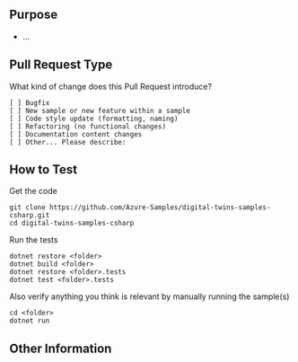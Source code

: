 ## Purpose
<!-- Describe the intention of the changes being proposed. What problem does it solve or functionality does it add? -->
* ...

## Pull Request Type
What kind of change does this Pull Request introduce?

<!-- Please check the one that applies to this PR using "x". -->
```
[ ] Bugfix
[ ] New sample or new feature within a sample
[ ] Code style update (formatting, naming)
[ ] Refactoring (no functional changes)
[ ] Documentation content changes
[ ] Other... Please describe:
```

## How to Test
Get the code
```
git clone https://github.com/Azure-Samples/digital-twins-samples-csharp.git
cd digital-twins-samples-csharp
```

Run the tests
```
dotnet restore <folder>
dotnet build <folder>
dotnet restore <folder>.tests
dotnet test <folder>.tests
```

Also verify anything you think is relevant by manually running the sample(s)
```
cd <folder>
dotnet run
```

## Other Information
<!-- Add any other helpful information that may be needed here. -->
